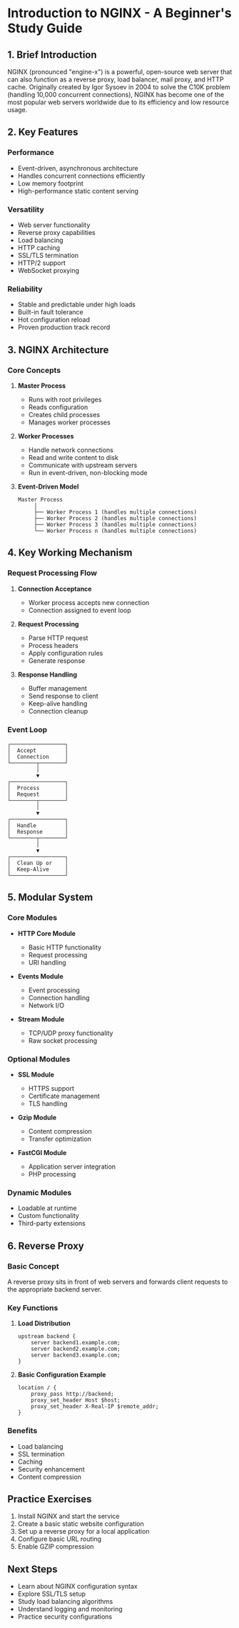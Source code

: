 # Introduction to NGINX - A Beginner's Study Guide

## 1. Brief Introduction
NGINX (pronounced "engine-x") is a powerful, open-source web server that can also function as a reverse proxy, load balancer, mail proxy, and HTTP cache. Originally created by Igor Sysoev in 2004 to solve the C10K problem (handling 10,000 concurrent connections), NGINX has become one of the most popular web servers worldwide due to its efficiency and low resource usage.

## 2. Key Features
### Performance
- Event-driven, asynchronous architecture
- Handles concurrent connections efficiently
- Low memory footprint
- High-performance static content serving

### Versatility
- Web server functionality
- Reverse proxy capabilities
- Load balancing
- HTTP caching
- SSL/TLS termination
- HTTP/2 support
- WebSocket proxying

### Reliability
- Stable and predictable under high loads
- Built-in fault tolerance
- Hot configuration reload
- Proven production track record

## 3. NGINX Architecture
### Core Concepts
1. **Master Process**
   - Runs with root privileges
   - Reads configuration
   - Creates child processes
   - Manages worker processes

2. **Worker Processes**
   - Handle network connections
   - Read and write content to disk
   - Communicate with upstream servers
   - Run in event-driven, non-blocking mode

3. **Event-Driven Model**
   ```plaintext
   Master Process
        │
        ├── Worker Process 1 (handles multiple connections)
        ├── Worker Process 2 (handles multiple connections)
        ├── Worker Process 3 (handles multiple connections)
        └── Worker Process n (handles multiple connections)
   ```

## 4. Key Working Mechanism
### Request Processing Flow
1. **Connection Acceptance**
   - Worker process accepts new connection
   - Connection assigned to event loop

2. **Request Processing**
   - Parse HTTP request
   - Process headers
   - Apply configuration rules
   - Generate response

3. **Response Handling**
   - Buffer management
   - Send response to client
   - Keep-alive handling
   - Connection cleanup

### Event Loop
```plaintext
┌─────────────────┐
│  Accept         │
│  Connection     │
└────────┬────────┘
         │
         ▼
┌─────────────────┐
│  Process        │
│  Request        │
└────────┬────────┘
         │
         ▼
┌─────────────────┐
│  Handle         │
│  Response       │
└────────┬────────┘
         │
         ▼
┌─────────────────┐
│  Clean Up or    │
│  Keep-Alive     │
└─────────────────┘
```

## 5. Modular System
### Core Modules
- **HTTP Core Module**
  - Basic HTTP functionality
  - Request processing
  - URI handling

- **Events Module**
  - Event processing
  - Connection handling
  - Network I/O

- **Stream Module**
  - TCP/UDP proxy functionality
  - Raw socket processing

### Optional Modules
- **SSL Module**
  - HTTPS support
  - Certificate management
  - TLS handling

- **Gzip Module**
  - Content compression
  - Transfer optimization

- **FastCGI Module**
  - Application server integration
  - PHP processing

### Dynamic Modules
- Loadable at runtime
- Custom functionality
- Third-party extensions

## 6. Reverse Proxy
### Basic Concept
A reverse proxy sits in front of web servers and forwards client requests to the appropriate backend server.

### Key Functions
1. **Load Distribution**
   ```nginx
   upstream backend {
       server backend1.example.com;
       server backend2.example.com;
       server backend3.example.com;
   }
   ```

2. **Basic Configuration Example**
   ```nginx
   location / {
       proxy_pass http://backend;
       proxy_set_header Host $host;
       proxy_set_header X-Real-IP $remote_addr;
   }
   ```

### Benefits
- Load balancing
- SSL termination
- Caching
- Security enhancement
- Content compression

## Practice Exercises
1. Install NGINX and start the service
2. Create a basic static website configuration
3. Set up a reverse proxy for a local application
4. Configure basic URL routing
5. Enable GZIP compression

## Next Steps
- Learn about NGINX configuration syntax
- Explore SSL/TLS setup
- Study load balancing algorithms
- Understand logging and monitoring
- Practice security configurations

